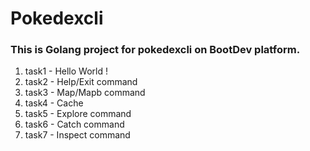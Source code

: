 # Pokedexcli

### This is Golang project for pokedexcli on BootDev platform.

1. task1 - Hello World !
2. task2 - Help/Exit command
3. task3 - Map/Mapb command
4. task4 - Cache
5. task5 - Explore command
6. task6 - Catch command
7. task7 - Inspect command